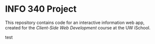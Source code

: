 # INFO 340 Project

This repository contains code for an interactive information web app, created for the _Client-Side Web Development_ course at the UW iSchool.

test